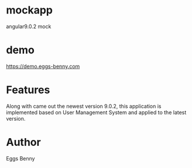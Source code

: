 # mockapp
angular9.0.2 mock

# demo
https://demo.eggs-benny.com

# Features
Along with came out the newest version 9.0.2, this application is implemented based on User Management System and applied to the latest version.

# Author
Eggs Benny
